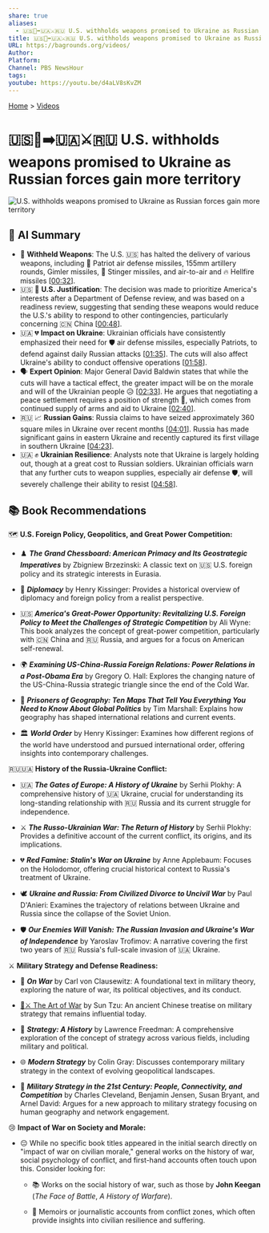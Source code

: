 ```yaml
---
share: true
aliases:
  - 🇺🇸🚫➡️🇺🇦⚔️🇷🇺 U.S. withholds weapons promised to Ukraine as Russian forces gain more territory
title: 🇺🇸🚫➡️🇺🇦⚔️🇷🇺 U.S. withholds weapons promised to Ukraine as Russian forces gain more territory
URL: https://bagrounds.org/videos/
Author: 
Platform: 
Channel: PBS NewsHour
tags: 
youtube: https://youtu.be/d4aLV8sKvZM
---
```

[Home](../index.md) > [Videos](./index.md)  
# 🇺🇸🚫➡️🇺🇦⚔️🇷🇺 U.S. withholds weapons promised to Ukraine as Russian forces gain more territory  
![U.S. withholds weapons promised to Ukraine as Russian forces gain more territory](https://youtu.be/d4aLV8sKvZM)  
  
## 🤖 AI Summary  
* 🛑 **Withheld Weapons**: The U.S. 🇺🇸 has halted the delivery of various weapons, including 🚀 Patriot air defense missiles, 155mm artillery rounds, Gimler missiles, 🎯 Stinger missiles, and air-to-air and 🔥 Hellfire missiles \[[00:32](http://www.youtube.com/watch?v=d4aLV8sKvZM&t=32)\].  
* 🇺🇸 🤔 **U.S. Justification**: The decision was made to prioritize America's interests after a Department of Defense review, and was based on a readiness review, suggesting that sending these weapons would reduce the U.S.'s ability to respond to other contingencies, particularly concerning 🇨🇳 China \[[00:48](http://www.youtube.com/watch?v=d4aLV8sKvZM&t=48)\].  
* 🇺🇦 💔 **Impact on Ukraine**: Ukrainian officials have consistently emphasized their need for 🛡️ air defense missiles, especially Patriots, to defend against daily Russian attacks \[[01:35](http://www.youtube.com/watch?v=d4aLV8sKvZM&t=95)\]. The cuts will also affect Ukraine's ability to conduct offensive operations \[[01:58](http://www.youtube.com/watch?v=d4aLV8sKvZM&t=118)\].  
* 🗣️ **Expert Opinion**: Major General David Baldwin states that while the cuts will have a tactical effect, the greater impact will be on the morale and will of the Ukrainian people 😥 \[[02:33](http://www.youtube.com/watch?v=d4aLV8sKvZM&t=153)\]. He argues that negotiating a peace settlement requires a position of strength 💪, which comes from continued supply of arms and aid to Ukraine \[[02:40](http://www.youtube.com/watch?v=d4aLV8sKvZM&t=160)\].  
* 🇷🇺 📈 **Russian Gains**: Russia claims to have seized approximately 360 square miles in Ukraine over recent months \[[04:01](http://www.youtube.com/watch?v=d4aLV8sKvZM&t=241)\]. Russia has made significant gains in eastern Ukraine and recently captured its first village in southern Ukraine \[[04:23](http://www.youtube.com/watch?v=d4aLV8sKvZM&t=263)\].  
* 🇺🇦 ✊ **Ukrainian Resilience**: Analysts note that Ukraine is largely holding out, though at a great cost to Russian soldiers. Ukrainian officials warn that any further cuts to weapon supplies, especially air defense 🛡️, will severely challenge their ability to resist \[[04:58](http://www.youtube.com/watch?v=d4aLV8sKvZM&t=298)\].  
  
## 📚 Book Recommendations  
🗺️ **U.S. Foreign Policy, Geopolitics, and Great Power Competition:**  
- ♟️ **_The Grand Chessboard: American Primacy and Its Geostrategic Imperatives_** by Zbigniew Brzezinski: A classic text on 🇺🇸 U.S. foreign policy and its strategic interests in Eurasia.  
  
- 🤝 **_Diplomacy_** by Henry Kissinger: Provides a historical overview of diplomacy and foreign policy from a realist perspective.  
  
- 🇺🇸 **_America's Great-Power Opportunity: Revitalizing U.S. Foreign Policy to Meet the Challenges of Strategic Competition_** by Ali Wyne: This book analyzes the concept of great-power competition, particularly with 🇨🇳 China and 🇷🇺 Russia, and argues for a focus on American self-renewal.  
  
- 🌍 **_Examining US-China-Russia Foreign Relations: Power Relations in a Post-Obama Era_** by Gregory O. Hall: Explores the changing nature of the US-China-Russia strategic triangle since the end of the Cold War.  
  
- 📍 **_Prisoners of Geography: Ten Maps That Tell You Everything You Need to Know About Global Politics_** by Tim Marshall: Explains how geography has shaped international relations and current events.  
  
- 🏛️ **_World Order_** by Henry Kissinger: Examines how different regions of the world have understood and pursued international order, offering insights into contemporary challenges.  
  
🇷🇺🇺🇦 **History of the Russia-Ukraine Conflict:**  
- 🇺🇦 **_The Gates of Europe: A History of Ukraine_** by Serhii Plokhy: A comprehensive history of 🇺🇦 Ukraine, crucial for understanding its long-standing relationship with 🇷🇺 Russia and its current struggle for independence.  
  
- ⚔️ **_The Russo-Ukrainian War: The Return of History_** by Serhii Plokhy: Provides a definitive account of the current conflict, its origins, and its implications.  
  
- 💔 **_Red Famine: Stalin's War on Ukraine_** by Anne Applebaum: Focuses on the Holodomor, offering crucial historical context to Russia's treatment of Ukraine.  
  
- 🕊️ **_Ukraine and Russia: From Civilized Divorce to Uncivil War_** by Paul D'Anieri: Examines the trajectory of relations between Ukraine and Russia since the collapse of the Soviet Union.  
  
- 🛡️ **_Our Enemies Will Vanish: The Russian Invasion and Ukraine's War of Independence_** by Yaroslav Trofimov: A narrative covering the first two years of 🇷🇺 Russia's full-scale invasion of 🇺🇦 Ukraine.  
  
⚔️ **Military Strategy and Defense Readiness:**  
- 📜 **_On War_** by Carl von Clausewitz: A foundational text in military theory, exploring the nature of war, its political objectives, and its conduct.  
  
- [🎨⚔️ The Art of War](../books/the-art-of-war.md) by Sun Tzu: An ancient Chinese treatise on military strategy that remains influential today.  
  
- 🧠 **_Strategy: A History_** by Lawrence Freedman: A comprehensive exploration of the concept of strategy across various fields, including military and political.  
  
- 🌐 **_Modern Strategy_** by Colin Gray: Discusses contemporary military strategy in the context of evolving geopolitical landscapes.  
  
- 🤝 **_Military Strategy in the 21st Century: People, Connectivity, and Competition_** by Charles Cleveland, Benjamin Jensen, Susan Bryant, and Arnel David: Argues for a new approach to military strategy focusing on human geography and network engagement.  
  
😢 **Impact of War on Society and Morale:**  
- 😔 While no specific book titles appeared in the initial search directly on "impact of war on civilian morale," general works on the history of war, social psychology of conflict, and first-hand accounts often touch upon this. Consider looking for:  
  
    - 📚 Works on the social history of war, such as those by **John Keegan** (_The Face of Battle_, _A History of Warfare_).  
  
    - 📰 Memoirs or journalistic accounts from conflict zones, which often provide insights into civilian resilience and suffering.